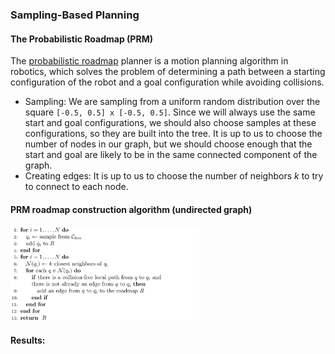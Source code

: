 ### Sampling-Based Planning 

#### The Probabilistic Roadmap (PRM)

The [probabilistic roadmap](https://en.wikipedia.org/wiki/Probabilistic_roadmap) planner is a motion planning algorithm in robotics, which solves the problem of determining a path between a starting configuration of the robot and a goal configuration while avoiding collisions.

- Sampling: We are sampling from a uniform random distribution over the square `[-0.5, 0.5] x [-0.5, 0.5]`. Since we will always use the same start and goal configurations, we should also choose samples at these configurations, so they are built into the tree. It is up to us to choose the number of nodes in our graph, but we should choose enough that the start and goal are likely to be in the same connected component of the graph.
- Creating edges: It is up to us to choose the number of neighbors $k$ to try to connect to each node.

#### PRM roadmap construction algorithm (undirected graph)

<img src="https://github.com/anubhav1772/Coursera_Solutions/blob/main/PRM/imgs/algorithm.png?raw=true" height="60%" width="60%"/>

#### Results:
